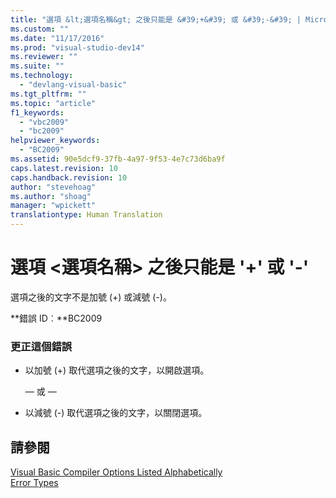 ```yaml
---
title: "選項 &lt;選項名稱&gt; 之後只能是 &#39;+&#39; 或 &#39;-&#39; | Microsoft Docs"
ms.custom: ""
ms.date: "11/17/2016"
ms.prod: "visual-studio-dev14"
ms.reviewer: ""
ms.suite: ""
ms.technology: 
  - "devlang-visual-basic"
ms.tgt_pltfrm: ""
ms.topic: "article"
f1_keywords: 
  - "vbc2009"
  - "bc2009"
helpviewer_keywords: 
  - "BC2009"
ms.assetid: 90e5dcf9-37fb-4a97-9f53-4e7c73d6ba9f
caps.latest.revision: 10
caps.handback.revision: 10
author: "stevehoag"
ms.author: "shoag"
manager: "wpickett"
translationtype: Human Translation
---
```

# 選項 &lt;選項名稱&gt; 之後只能是 &#39;+&#39; 或 &#39;-&#39;
選項之後的文字不是加號 \(\+\) 或減號 \(\-\)。  
  
 **錯誤 ID︰**BC2009  
  
### 更正這個錯誤  
  
-   以加號 \(\+\) 取代選項之後的文字，以開啟選項。  
  
     — 或 —  
  
-   以減號 \(\-\) 取代選項之後的文字，以關閉選項。  
  
## 請參閱  
 [Visual Basic Compiler Options Listed Alphabetically](../../visual-basic/reference/command-line-compiler/compiler-options-listed-alphabetically.md)   
 [Error Types](../../visual-basic/programming-guide/language-features/error-types.md)